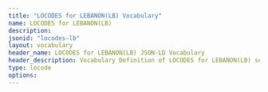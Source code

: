 ```yaml
---
title: "LOCODES for LEBANON(LB) Vocabulary"
name: LOCODES for LEBANON(LB) 
description: 
jsonid: "locodes-lb"
layout: vocabulary
header_name: LOCODES for LEBANON(LB) JSON-LD Vocabulary
header_description: Vocabulary Definition of LOCODES for LEBANON(LB) semantics in HTML format. JSON-LD format is available at [locodes-lb.jsonld](/vocabulary/locodes-lb.jsonld)
type: locode
options:
---
```

